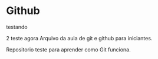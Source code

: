 # Github
testando

2 teste agora
Arquivo da aula de git e github para iniciantes.

Repositorio teste para aprender como Git funciona.

